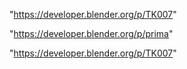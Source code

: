 "https://developer.blender.org/p/TK007"

 
"https://developer.blender.org/p/prima"


"https://developer.blender.org/p/TK007"


 

